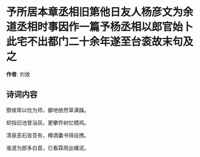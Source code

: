 # 予所居本章丞相旧第他日友人杨彦文为余道丞相时事因作一篇予杨丞相以郎官始卜此宅不出都门二十余年遂至台衮故末句及之

**作者**: 刘攽

## 诗词内容

酂侯常以俭为师，僻地依然草满蹊。

却指旧池曾浴凤，更攀乔树忆栖鸡。

清泉恶石皆吾有，樽酒囊书得自携。

谁道为郎多白首，已看霖雨出蟠泥。


